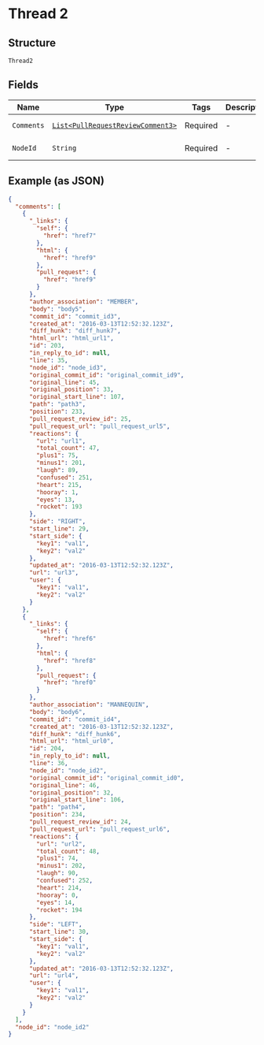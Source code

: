 
# Thread 2

## Structure

`Thread2`

## Fields

| Name | Type | Tags | Description | Getter | Setter |
|  --- | --- | --- | --- | --- | --- |
| `Comments` | [`List<PullRequestReviewComment3>`](../../doc/models/pull-request-review-comment-3.md) | Required | - | List<PullRequestReviewComment3> getComments() | setComments(List<PullRequestReviewComment3> comments) |
| `NodeId` | `String` | Required | - | String getNodeId() | setNodeId(String nodeId) |

## Example (as JSON)

```json
{
  "comments": [
    {
      "_links": {
        "self": {
          "href": "href7"
        },
        "html": {
          "href": "href9"
        },
        "pull_request": {
          "href": "href9"
        }
      },
      "author_association": "MEMBER",
      "body": "body5",
      "commit_id": "commit_id3",
      "created_at": "2016-03-13T12:52:32.123Z",
      "diff_hunk": "diff_hunk7",
      "html_url": "html_url1",
      "id": 203,
      "in_reply_to_id": null,
      "line": 35,
      "node_id": "node_id3",
      "original_commit_id": "original_commit_id9",
      "original_line": 45,
      "original_position": 33,
      "original_start_line": 107,
      "path": "path3",
      "position": 233,
      "pull_request_review_id": 25,
      "pull_request_url": "pull_request_url5",
      "reactions": {
        "url": "url1",
        "total_count": 47,
        "plus1": 75,
        "minus1": 201,
        "laugh": 89,
        "confused": 251,
        "heart": 215,
        "hooray": 1,
        "eyes": 13,
        "rocket": 193
      },
      "side": "RIGHT",
      "start_line": 29,
      "start_side": {
        "key1": "val1",
        "key2": "val2"
      },
      "updated_at": "2016-03-13T12:52:32.123Z",
      "url": "url3",
      "user": {
        "key1": "val1",
        "key2": "val2"
      }
    },
    {
      "_links": {
        "self": {
          "href": "href6"
        },
        "html": {
          "href": "href8"
        },
        "pull_request": {
          "href": "href0"
        }
      },
      "author_association": "MANNEQUIN",
      "body": "body6",
      "commit_id": "commit_id4",
      "created_at": "2016-03-13T12:52:32.123Z",
      "diff_hunk": "diff_hunk6",
      "html_url": "html_url0",
      "id": 204,
      "in_reply_to_id": null,
      "line": 36,
      "node_id": "node_id2",
      "original_commit_id": "original_commit_id0",
      "original_line": 46,
      "original_position": 32,
      "original_start_line": 106,
      "path": "path4",
      "position": 234,
      "pull_request_review_id": 24,
      "pull_request_url": "pull_request_url6",
      "reactions": {
        "url": "url2",
        "total_count": 48,
        "plus1": 74,
        "minus1": 202,
        "laugh": 90,
        "confused": 252,
        "heart": 214,
        "hooray": 0,
        "eyes": 14,
        "rocket": 194
      },
      "side": "LEFT",
      "start_line": 30,
      "start_side": {
        "key1": "val1",
        "key2": "val2"
      },
      "updated_at": "2016-03-13T12:52:32.123Z",
      "url": "url4",
      "user": {
        "key1": "val1",
        "key2": "val2"
      }
    }
  ],
  "node_id": "node_id2"
}
```


